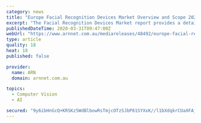 ```yaml
---
category: news
title: "Europe Facial Recognition Devices Market Overview and Scope 2020 to 2025"
excerpt: "The Facial Recognition Devices Market report provides a detailed analysis of the dynamic of the market with extensive focus on secondary research. The report sheds light on the current situation of the market size, share, demand, development patterns ..."
publishedDateTime: 2020-03-31T09:47:00Z
webUrl: "https://www.arnnet.com.au/mediareleases/48492/europe-facial-recognition-devices-market-overview/"
type: article
quality: 18
heat: 18
published: false

provider:
  name: ARN
  domain: arnnet.com.au

topics:
  - Computer Vision
  - AI

secured: "9y6ibHnGcQ+KRSKz5WdBlbowRsTmjcOTzSJbP81SYXxK//l1bXdqkrCUaXFAjta7eQ1F2Ggxc+4THGGAluuIn8roLmpYiHHMe84BAzoOC++AEHwVXcqRI0uk/WG9Obtk19I4KyYLYOfMw2kYYXeIJPJA56rV3UE47f+aGrwCDFW/VDwCywiKF02e2unglEfrSM8tJogKlCdRVFPO+kORWzguY1PEOAAvqI1X4afi0MOizqVmaNwVOnh5Z4GpGgERa1Kz7s/ZL+pg0NV/fl3y3SmovBbjKycHDCQKsWmPDtboKbzTjDbXkkHuz+E9gvU2;RugPOPfi7KSSnTNtAQGQpg=="
---
```



